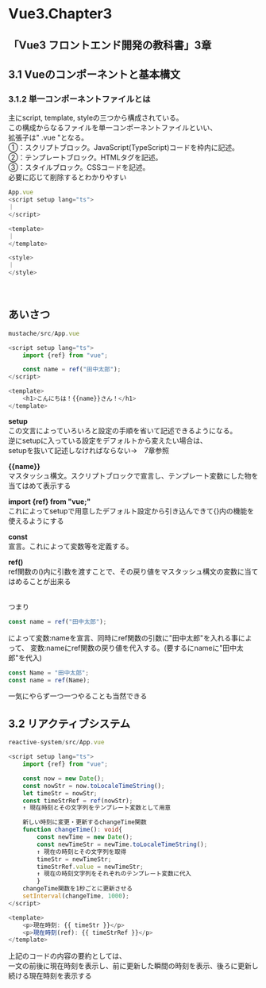 # Vue3.Chapter3
## 「Vue3 フロントエンド開発の教科書」3章  
## 3.1 Vueのコンポーネントと基本構文
### 3.1.2 単一コンポーネントファイルとは

主にscript, template, styleの三つから構成されている。  
この構成からなるファイルを単一コンポーネントファイルといい、  
拡張子は" .vue "となる。  
①：スクリプトブロック。JavaScript(TypeScript)コードを枠内に記述。  
②：テンプレートブロック。HTMLタグを記述。  
③：スタイルブロック。CSSコードを記述。  
必要に応じて削除するとわかりやすい  

```ts
App.vue
<script setup lang="ts">
｜
</script>

<template>
｜
</template>

<style>
｜
</style>
```

<br>

あいさつ  
---
```ts
mustache/src/App.vue

<script setup lang="ts">
    import {ref} from "vue";

    const name = ref("田中太郎");
</script>

<template>
    <h1>こんにちは！{{name}}さん！</h1>
</template>
```
**setup**  
この文言によっていろいろと設定の手順を省いて記述できるようになる。  
逆にsetupに入っている設定をデフォルトから変えたい場合は、  
setupを抜いて記述しなければならない→　7章参照  

**{{name}}**  
マスタッシュ構文。スクリプトブロックで宣言し、テンプレート変数にした物を当てはめて表示する  

**import {ref} from "vue;"**  
これによってsetupで用意したデフォルト設定から引き込んできて{}内の機能を使えるようにする  

**const**  
宣言。これによって変数等を定義する。  

**ref()**  
ref関数の()内に引数を渡すことで、その戻り値をマスタッシュ構文の変数に当てはめることが出来る  

<br>
つまり

```ts
const name = ref("田中太郎");
```
によって変数:nameを宣言、同時にref関数の引数に"田中太郎"を入れる事によって、
変数:nameにref関数の戻り値を代入する。(要するにnameに"田中太郎"を代入)  

```ts
const Name = "田中太郎";
const name = ref(Name);
```
一気にやらず一つ一つやることも当然できる

## 3.2 リアクティブシステム
```ts
reactive-system/src/App.vue

<script setup lang="ts">
    import {ref} from "vue";

    const now = new Date();
    const nowStr = now.toLocaleTimeString();
    let timeStr = nowStr;
    const timeStrRef = ref(nowStr);
    ↑ 現在時刻とその文字列をテンプレート変数として用意

    新しい時刻に変更・更新するchangeTime関数
    function changeTime(): void{
        const newTime = new Date();
        const newTimeStr = newTime.toLocaleTimeString();
        ↑ 現在の時刻とその文字列を取得
        timeStr = newTimeStr;
        timeStrRef.value = newTimeStr;
        ↑ 現在の時刻文字列をそれぞれのテンプレート変数に代入
        }
    changeTime関数を1秒ごとに更新させる
    setInterval(changeTime, 1000);
</script>

<template>
    <p>現在時刻: {{ timeStr }}</p>
    <p>現在時刻(ref): {{ timeStrRef }}</p>
</template>
```
上記のコードの内容の要約としては、  
一文の前後に現在時刻を表示し、前に更新した瞬間の時刻を表示、後ろに更新し続ける現在時刻を表示する